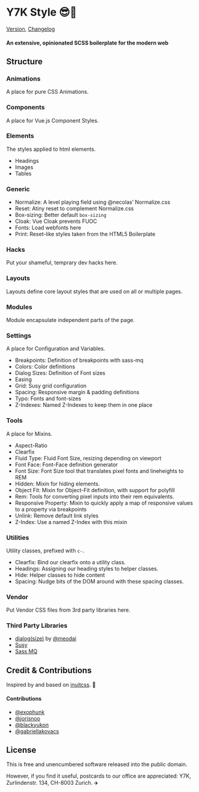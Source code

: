 # Y7K Style 😎🌴

 [Version](project.json), [Changelog](changelog.md)

#### An extensive, opinionated SCSS boilerplate for the modern web

## Structure

### Animations
A place for pure CSS Animations.

### Components
A place for Vue.js Component Styles.

### Elements
The styles applied to html elements.
* Headings
* Images
* Tables

### Generic
 * Normalize: A level playing field using @necolas’ Normalize.css
 * Reset: Atiny reset to complement Normalize.css
 * Box-sizing: Better default `box-sizing`
 * Cloak: Vue Cloak prevents FUOC
 * Fonts: Load webfonts here
 * Print: Reset-like styles taken from the HTML5 Boilerplate
 
### Hacks
Put your shameful, temprary dev hacks here.

### Layouts
Layouts define core layout styles that are used on all or multiple pages.

### Modules
Module encapsulate independent parts of the page.

### Settings
A place for Configuration and Variables.
* Breakpoints: Definition of breakpoints with sass-mq
 * Colors: Color definitions
 * Dialog Sizes: Definition of Font sizes
 * Easing
 * Grid: Susy grid configuration
 * Spacing: Responsive margin & padding definitions
 * Typo: Fonts and  font-sizes
 * Z-Indexes: Named Z-Indexes to keep them in one place
 
### Tools
A place for Mixins.
 * Aspect-Ratio
 * Clearfix
 * Fluid Type: Fluid Font Size, resizing depending on viewport
 * Font Face: Font-Face definition generator
 * Font Size: Font Size tool that translates pixel fonts and lineheights to REM
 * Hidden: Mixin for hiding elements.
 * Object Fit: Mixin for Object-Fit definition, with support for polyfill
 * Rem: Tools for converting pixel inputs into their rem equivalents.
 * Responsive Property: Mixin to quickly apply a map of responsive values to a property via breakpoints
 * Unlink: Remove default link styles
 * Z-Index: Use a named Z-Index with this mixin
 
### Utilities
Utility classes, prefixed with `c-`.
  * Clearfix: Bind our clearfix onto a utility class.
  * Headings: Assigning our heading styles to helper classes.
  * Hide: Helper classes to hide content
  * Spacing: Nudge bits of the DOM around with these spacing classes.

### Vendor
Put Vendor CSS files from 3rd party libraries here.

### Third Party Libraries

* [dialog(size)](https://github.com/meodai/dialog-size) by [@meodai](https://github.com/meodai)
* [Susy](http://susy.oddbird.net)
* [Sass MQ](http://sass-mq.github.io/sass-mq/)

## Credit & Contributions
Inspired by and based on [inuitcss](https://github.com/inuitcss/inuitcss). 🙌

#### Contributions
* [@exophunk](https://github.com/exophunk)
* [@jorisnoo](https://github.com/jorisnoo)
* [@blackyukon](https://github.com/blackyukon)
* [@gabriellakovacs](https://github.com/gabriellakovacs)

## License

This is free and unencumbered software released into the public domain.

However, if you find it useful, postcards to our office are appreciated: Y7K, Zurlindenstr. 134, CH-8003 Zurich. ✈️ 







